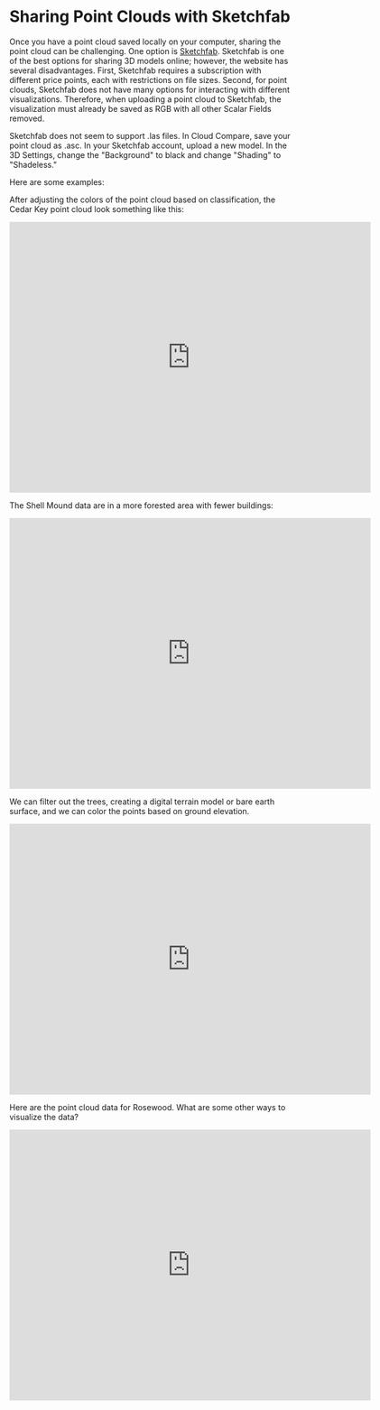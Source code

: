 # Sharing Point Clouds with Sketchfab

Once you have a point cloud saved locally on your computer, sharing the point cloud can be challenging.
One option is [Sketchfab](https://sketchfab.com). Sketchfab is one of the best options for sharing
3D models online; however, the website has several disadvantages. First, Sketchfab requires a
subscription with different price points, each with restrictions on file sizes. Second, for point clouds,
Sketchfab does not have many options for interacting with different visualizations. Therefore, when
uploading a point cloud to Sketchfab, the visualization must already be saved as RGB with all other Scalar
Fields removed.

Sketchfab does not seem to support .las files. In Cloud Compare, save your point cloud as .asc. In your
Sketchfab account, upload a new model. In the 3D Settings, change the "Background" to black and change "Shading" to "Shadeless."

Here are some examples:

After adjusting the colors of the point cloud based on classification, the Cedar Key point cloud look something
like this:  

<div class="sketchfab-embed-wrapper"> <iframe title="Cedar Key, Florida" frameborder="0" allowfullscreen mozallowfullscreen="true" webkitallowfullscreen="true" allow="autoplay; fullscreen; xr-spatial-tracking" xr-spatial-tracking execution-while-out-of-viewport execution-while-not-rendered web-share width="640" height="480" src="https://sketchfab.com/models/b4a408d1624b4870ac8a77a1405ba1d4/embed"> </iframe> </div>  

The Shell Mound data are in a more forested area with fewer buildings:  

<div class="sketchfab-embed-wrapper"> <iframe title="Shell Mound, Florida" frameborder="0" allowfullscreen mozallowfullscreen="true" webkitallowfullscreen="true" allow="autoplay; fullscreen; xr-spatial-tracking" xr-spatial-tracking execution-while-out-of-viewport execution-while-not-rendered web-share width="640" height="480" src="https://sketchfab.com/models/6c6cb8086e684cf48298391e08f7dfb3/embed"> </iframe> </div>  

We can filter out the trees, creating a digital terrain model or bare earth surface, and we can color the points based on ground elevation.  

<div class="sketchfab-embed-wrapper"> <iframe title="Shell Mound Terrain" frameborder="0" allowfullscreen mozallowfullscreen="true" webkitallowfullscreen="true" allow="autoplay; fullscreen; xr-spatial-tracking" xr-spatial-tracking execution-while-out-of-viewport execution-while-not-rendered web-share width="640" height="480" src="https://sketchfab.com/models/38a3e58c855a4d6eb2d58ba361f2c31e/embed"> </iframe> </div>  

Here are the point cloud data for Rosewood. What are some other ways to visualize the data?  

<div class="sketchfab-embed-wrapper"> <iframe title="Rosewood, Florida" frameborder="0" allowfullscreen mozallowfullscreen="true" webkitallowfullscreen="true" allow="autoplay; fullscreen; xr-spatial-tracking" xr-spatial-tracking execution-while-out-of-viewport execution-while-not-rendered web-share width="640" height="480" src="https://sketchfab.com/models/50dec59c9a1642e8a10be4d5a59e38d6/embed"> </iframe> </div>

